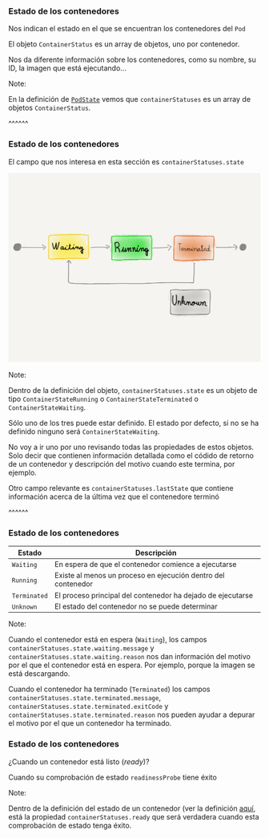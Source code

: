 ### Estado de los contenedores

Nos indican el estado en el que se encuentran los contenedores del `Pod`

El objeto `ContainerStatus` es un array de objetos, uno por contenedor. 

Nos da diferente información sobre los 
contenedores, como su nombre, su ID, la imagen que está ejecutando...

Note:

En la definición de [`PodState`](https://kubernetes.io/docs/reference/kubernetes-api/workload-resources/pod-v1/#PodStatus)
vemos que `containerStatuses` es un array de objetos `ContainerStatus`.

^^^^^^

### Estado de los contenedores

El campo que nos interesa en esta sección es `containerStatuses.state`

<img class="r-stretch" src="../../images/container_status.png" alt="Pod scheduling">


Note:

Dentro de la definición del objeto, `containerStatuses.state` es un objeto de tipo
`ContainerStateRunning` o `ContainerStateTerminated` o `ContainerStateWaiting`.

Sólo uno de los tres puede estar definido. El estado por defecto, si no se ha definido
ninguno será `ContainerStateWaiting`.

No voy a ir uno por uno revisando todas las propiedades de estos objetos. Solo
decir que contienen información detallada como el códido de retorno de un contenedor
y descripción del motivo cuando este termina, por ejemplo.

Otro campo relevante es `containerStatuses.lastState` que contiene información 
acerca de la última vez que el contenedore terminó

^^^^^^

### Estado de los contenedores

| Estado | Descripción  |
| ------------------------- | - |
| `Waiting` | En espera de que el contenedor comience a ejecutarse |
| `Running` | Existe al menos un proceso en ejecución dentro del contenedor |
| `Terminated` | El proceso principal del contenedor ha dejado de ejecutarse |
| `Unknown` | El estado del contenedor no se puede determinar |

Note:

Cuando el contenedor está en espera (`Waiting`), los campos `containerStatuses.state.waiting.message`
y `containerStatuses.state.waiting.reason` nos dan información del motivo por el que
el contenedor está en espera. Por ejemplo, porque la imagen se está descargando.

Cuando el contenedor ha terminado (`Terminated`) los campos 
`containerStatuses.state.terminated.message`, `containerStatuses.state.terminated.exitCode` y
`containerStatuses.state.terminated.reason` nos pueden ayudar a depurar el motivo por el que 
un contenedor ha terminado.

### Estado de los contenedores

¿Cuando un contenedor está listo (_ready_)?

Cuando su comprobación de estado `readinessProbe` tiene éxito

Note:

Dentro de la definición del estado de un contenedor 
(ver la definición [aquí](), 
está la propiedad 
`containerStatuses.ready` que será verdadera cuando esta comprobación de estado
tenga éxito.